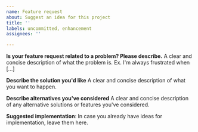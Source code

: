 ```yaml
---
name: Feature request
about: Suggest an idea for this project
title: ''
labels: uncommitted, enhancement
assignees: ''

---
```


**Is your feature request related to a problem? Please describe.**
A clear and concise description of what the problem is. Ex. I'm always frustrated when [...]

**Describe the solution you'd like**
A clear and concise description of what you want to happen.

**Describe alternatives you've considered**
A clear and concise description of any alternative solutions or features you've considered.

**Suggested implementation**:
In case you already have ideas for implementation, leave them here.
